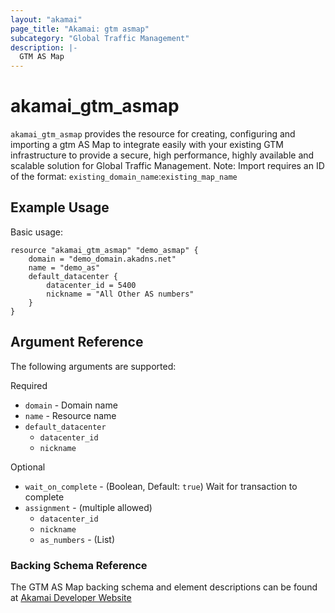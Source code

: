 ```yaml
---
layout: "akamai"
page_title: "Akamai: gtm asmap"
subcategory: "Global Traffic Management"  
description: |-
  GTM AS Map
---
```


# akamai_gtm_asmap

`akamai_gtm_asmap` provides the resource for creating, configuring and importing a gtm AS Map to integrate easily with your existing GTM infrastructure to provide a secure, high performance, highly available and scalable solution for Global Traffic Management. Note: Import requires an ID of the format: `existing_domain_name`:`existing_map_name`

## Example Usage

Basic usage:

```hcl
resource "akamai_gtm_asmap" "demo_asmap" {
    domain = "demo_domain.akadns.net"
    name = "demo_as"
    default_datacenter { 
        datacenter_id = 5400
        nickname = "All Other AS numbers"
    }
}
```

## Argument Reference

The following arguments are supported:

Required

* `domain` - Domain name 
* `name` - Resource name
* `default_datacenter`
  * `datacenter_id`
  * `nickname`

Optional
 
* `wait_on_complete` - (Boolean, Default: `true`) Wait for transaction to complete
* `assignment` - (multiple allowed)
  * `datacenter_id`
  * `nickname`
  * `as_numbers` - (List)

### Backing Schema Reference

The GTM AS Map backing schema and element descriptions can be found at [Akamai Developer Website](https://developer.akamai.com/api/web_performance/global_traffic_management/v1.html#asmap)

